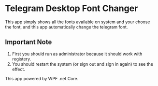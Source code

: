 # Telegram Desktop Font Changer
This app simply shows all the fonts available on system and your choose the font, and this app automatically change the telegram font.

## Important Note
1. First you should run as administrator because it should work with registery.
2. You should restart the system (or sign out and sign in again) to see the effect.

This app powered by WPF .net Core.
